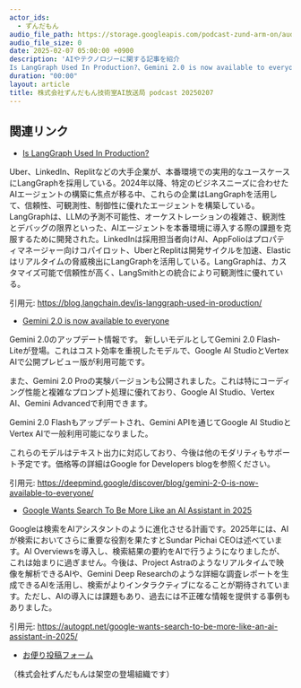 ```yaml
---
actor_ids:
  - ずんだもん
audio_file_path: https://storage.googleapis.com/podcast-zund-arm-on/audio/株式会社ずんだもん技術室AI放送局_podcast_20250207.mp3
audio_file_size: 0
date: 2025-02-07 05:00:00 +0900
description: 'AIやテクノロジーに関する記事を紹介  
Is LangGraph Used In Production?、Gemini 2.0 is now available to everyone、Google Wants Search To Be More Like an AI Assistant in 2025'
duration: "00:00"
layout: article
title: 株式会社ずんだもん技術室AI放送局 podcast 20250207
---
```


## 関連リンク


- [Is LangGraph Used In Production?](https://blog.langchain.dev/is-langgraph-used-in-production/)  


Uber、LinkedIn、Replitなどの大手企業が、本番環境での実用的なユースケースにLangGraphを採用している。2024年以降、特定のビジネスニーズに合わせたAIエージェントの構築に焦点が移る中、これらの企業はLangGraphを活用して、信頼性、可観測性、制御性に優れたエージェントを構築している。LangGraphは、LLMの予測不可能性、オーケストレーションの複雑さ、観測性とデバッグの限界といった、AIエージェントを本番環境に導入する際の課題を克服するために開発された。LinkedInは採用担当者向けAI、AppFolioはプロパティマネージャー向けコパイロット、UberとReplitは開発サイクルを加速、Elasticはリアルタイムの脅威検出にLangGraphを活用している。LangGraphは、カスタマイズ可能で信頼性が高く、LangSmithとの統合により可観測性に優れている。


引用元: https://blog.langchain.dev/is-langgraph-used-in-production/


- [Gemini 2.0 is now available to everyone](https://deepmind.google/discover/blog/gemini-2-0-is-now-available-to-everyone/)  


Gemini 2.0のアップデート情報です。
新しいモデルとしてGemini 2.0 Flash-Liteが登場。これはコスト効率を重視したモデルで、Google AI StudioとVertex AIで公開プレビュー版が利用可能です。

また、Gemini 2.0 Proの実験バージョンも公開されました。これは特にコーディング性能と複雑なプロンプト処理に優れており、Google AI Studio、Vertex AI、Gemini Advancedで利用できます。

Gemini 2.0 Flashもアップデートされ、Gemini APIを通じてGoogle AI StudioとVertex AIで一般利用可能になりました。

これらのモデルはテキスト出力に対応しており、今後は他のモダリティもサポート予定です。価格等の詳細はGoogle for Developers blogを参照ください。


引用元: https://deepmind.google/discover/blog/gemini-2-0-is-now-available-to-everyone/


- [Google Wants Search To Be More Like an AI Assistant in 2025](https://autogpt.net/google-wants-search-to-be-more-like-an-ai-assistant-in-2025/)  


Googleは検索をAIアシスタントのように進化させる計画です。2025年には、AIが検索においてさらに重要な役割を果たすとSundar Pichai CEOは述べています。AI Overviewsを導入し、検索結果の要約をAIで行うようになりましたが、これは始まりに過ぎません。今後は、Project Astraのようなリアルタイムで映像を解析できるAIや、Gemini Deep Researchのような詳細な調査レポートを生成できるAIを活用し、検索がよりインタラクティブになることが期待されています。ただし、AIの導入には課題もあり、過去には不正確な情報を提供する事例もありました。


引用元: https://autogpt.net/google-wants-search-to-be-more-like-an-ai-assistant-in-2025/



- [お便り投稿フォーム](https://forms.gle/ffg4JTfqdiqK62qf9)

（株式会社ずんだもんは架空の登場組織です）
